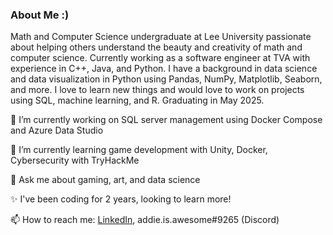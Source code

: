 ### About Me :)



Math and Computer Science undergraduate at Lee University passionate about helping others understand the beauty and creativity of math and computer science. Currently working as a software engineer at TVA with experience in C++, Java, and Python. I have a background in data science and data visualization in Python using Pandas, NumPy, Matplotlib, Seaborn, and more. I love to learn new things and would love to work on projects using SQL, machine learning, and R. Graduating in May 2025.

🔭 I’m currently working on SQL server management using Docker Compose and Azure Data Studio

🌱 I’m currently learning game development with Unity, Docker, Cybersecurity with TryHackMe

💬 Ask me about gaming, art, and data science

✨ I've been coding for 2 years, looking to learn more!

📫 How to reach me: [LinkedIn](https://www.linkedin.com/in/addie-standish), addie.is.awesome#9265 (Discord)
